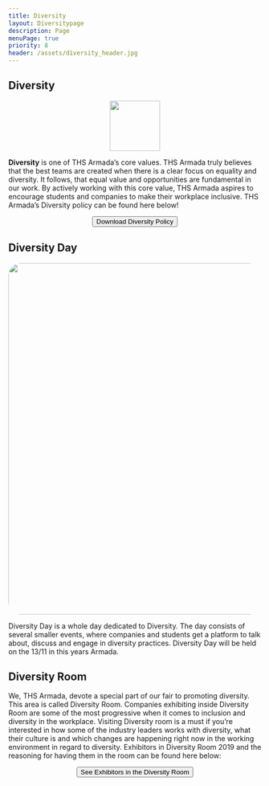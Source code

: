 ```yaml
---
title: Diversity
layout: Diversitypage
description: Page
menuPage: true
priority: 8
header: /assets/diversity_header.jpg
---
```

## **Diversity**

<div  style="text-align: center !important;">
   <img src="/assets/diversity-melon-nolabel.png" height="100em" width="100em"/>
</div>

<b id="diversity-color">Diversity</b> is one of THS Armada’s core values. THS Armada truly believes that the best teams
are created when there is a clear focus on equality and diversity. It follows, that equal value and
opportunities are fundamental in our work. By actively working with this core value, THS
Armada aspires to encourage students and companies to make their workplace inclusive. THS
Armada’s Diversity policy can be found here below!

<form style="text-align:center; margin-bottom: 1em;" method="get" action="/assets/Sustainability_Diversity-Policy2.pdf">
   <button type="submit">Download Diversity Policy</button>
</form>

## **Diversity Day**

<div id="imgstuff" style="text-align: center !important;">
   <img style="border-radius: 25px;" src="/assets/diversity-day.jpg" height="700em" width="700em"/>
</div>

Diversity Day is a whole day dedicated to Diversity. The day consists of several smaller events,
where companies and students get a platform to talk about, discuss and engage in diversity
practices. Diversity Day will be held on the 13/11 in this years Armada. 

## **Diversity Room**

We, THS Armada, devote a special part of our fair to promoting diversity. This area is called
Diversity Room. Companies exhibiting inside Diversity Room are some of the most progressive
when it comes to inclusion and diversity in the workplace. Visiting Diversity room is a must if
you’re interested in how some of the industry leaders works with diversity, what their culture is
and which changes are happening right now in the working environment in regard to diversity.
Exhibitors in Diversity Room 2019 and the reasoning for having them in the room can be found
here below:

<form style="text-align:center; margin-bottom: 1em;" method="get" action="/assets/diversity_room.pdf">
   <button type="submit">See Exhibitors in the Diversity Room</button>
</form>

